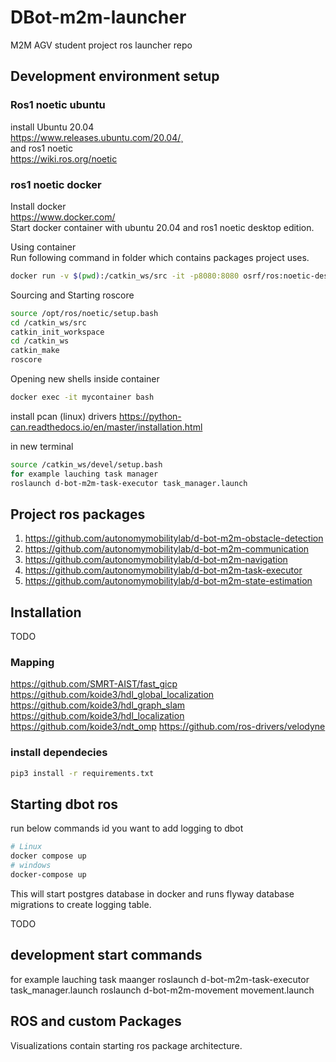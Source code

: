 # DBot-m2m-launcher

M2M AGV student project ros launcher repo

## Development environment setup

### Ros1 noetic ubuntu

install Ubuntu 20.04\
<https://www.releases.ubuntu.com/20.04/>¸\
and ros1 noetic\
<https://wiki.ros.org/noetic>

### ros1 noetic docker

Install docker  
<https://www.docker.com/>\
Start docker container with ubuntu 20.04 and ros1 noetic desktop edition.  

Using container\
Run following command in folder which contains packages project uses.  
```bash
docker run -v $(pwd):/catkin_ws/src -it -p8080:8080 osrf/ros:noetic-desktop-full  
```
Sourcing and Starting roscore  

```bash
source /opt/ros/noetic/setup.bash  
cd /catkin_ws/src  
catkin_init_workspace  
cd /catkin_ws  
catkin_make  
roscore  
```

Opening new shells inside container

```bash
docker exec -it mycontainer bash  
```

install pcan (linux) drivers
<https://python-can.readthedocs.io/en/master/installation.html>

in new terminal

```bash
source /catkin_ws/devel/setup.bash
for example lauching task manager
roslaunch d-bot-m2m-task-executor task_manager.launch
```

## Project ros packages

1. <https://github.com/autonomymobilitylab/d-bot-m2m-obstacle-detection>
2. <https://github.com/autonomymobilitylab/d-bot-m2m-communication>
3. <https://github.com/autonomymobilitylab/d-bot-m2m-navigation>
4. <https://github.com/autonomymobilitylab/d-bot-m2m-task-executor>
5. <https://github.com/autonomymobilitylab/d-bot-m2m-state-estimation>

## Installation
TODO

### Mapping
<https://github.com/SMRT-AIST/fast_gicp>
<https://github.com/koide3/hdl_global_localization>
<https://github.com/koide3/hdl_graph_slam>
<https://github.com/koide3/hdl_localization>
<https://github.com/koide3/ndt_omp>
<https://github.com/ros-drivers/velodyne>

### install dependecies
```bash
pip3 install -r requirements.txt
```

## Starting dbot ros
run below commands id you want to add logging to dbot
```bash
# Linux
docker compose up
# windows
docker-compose up
```
This will start postgres database in docker and runs flyway database migrations to create logging table.



TODO

## development start commands
for example lauching task maanger
roslaunch d-bot-m2m-task-executor task_manager.launch
roslaunch d-bot-m2m-movement movement.launch

## ROS and custom Packages
Visualizations contain starting ros package architecture.

